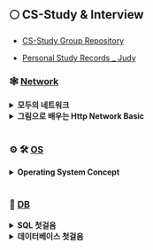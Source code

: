 ## 🌕 CS-Study & Interview

- [CS-Study Group Repository](https://github.com/EunjiShin/CS-study)

- [Personal Study Records \_ Judy](https://github.com/SoobinJung1013/cs-study)

### 🕸 [**Network**](https://github.com/SoobinJung1013/cs-study/tree/main/Network)

<details markdown="1">
<summary><strong> 모두의 네트워크 </strong></summary>

| week |                    주제                    |                                                                   공부기록                                                                   |
| :--: | :----------------------------------------: | :------------------------------------------------------------------------------------------------------------------------------------------: |
|  1   |              네트워크 첫걸음               | [ㄱㄱ](https://github.com/SoobinJung1013/cs-study/blob/main/Network/%EB%AA%A8%EB%91%90%EC%9D%98%20%EB%84%A4%ED%8A%B8%EC%9B%8C%ED%81%AC/1.md) |
|  2   |            네트워크의 기본 규칙            |                                                                      ✅                                                                      |
|  3   | 물리 계층 : 데이터를 전기 신호로 변환하기  |                                                                      ❎                                                                      |
|  4   | 데이터 링크 계층 : 랜에서 데이터 전송하기  |                                                                      ❎                                                                      |
|  5   |  네트워크 계층 : 목적지에 데이터 전달하기  |                                                                      ❎                                                                      |
|  6   | 전송 계층 : 신뢰할 수 있는 데이터 전송하기 |                                                                      ❎                                                                      |

---

</details>

<details markdown="1">
<summary><strong> 그림으로 배우는 Http Network Basic </strong></summary>

| week |                    주제                    |                                                                        공부기록                                                                         |
| :--: | :----------------------------------------: | :-----------------------------------------------------------------------------------------------------------------------------------------------------: |
|  1   |              네트워크 첫걸음               | [ㄱ ㄱ](https://github.com/SoobinJung1013/cs-study/blob/main/Network/%EA%B7%B8%EB%A6%BC%EC%9C%BC%EB%A1%9C%EB%B0%B0%EC%9A%B0%EB%8A%94_http_network/1.md) |
|  2   |            네트워크의 기본 규칙            |                                                                           ✅                                                                            |
|  3   | 물리 계층 : 데이터를 전기 신호로 변환하기  |                                                                           ❎                                                                            |
|  4   | 데이터 링크 계층 : 랜에서 데이터 전송하기  |                                                                           ❎                                                                            |
|  5   |  네트워크 계층 : 목적지에 데이터 전달하기  |                                                                           ❎                                                                            |
|  6   | 전송 계층 : 신뢰할 수 있는 데이터 전송하기 |                                                                           ❎                                                                            |

---

</details>

<br/>

### ⚙️ 🛠 [**OS**](https://github.com/SoobinJung1013/cs-study/tree/main/OS)

<details markdown="1">
<summary><strong> Operating System Concept </strong></summary>

| week |                    주제                    | 공부기록 |
| :--: | :----------------------------------------: | :------: |
|  1   |              네트워크 첫걸음               |    ✅    |
|  2   |            네트워크의 기본 규칙            |    ✅    |
|  3   | 물리 계층 : 데이터를 전기 신호로 변환하기  |    ❎    |
|  4   | 데이터 링크 계층 : 랜에서 데이터 전송하기  |    ❎    |
|  5   |  네트워크 계층 : 목적지에 데이터 전달하기  |    ❎    |
|  6   | 전송 계층 : 신뢰할 수 있는 데이터 전송하기 |    ❎    |

---

</details>

<br/>

### 🧳 [**DB**](https://github.com/SoobinJung1013/cs-study/tree/main/DB)

<details markdown="1">
<summary><strong> SQL 첫걸음 </strong></summary>

| week |                    주제                    |                                              공부기록                                               |
| :--: | :----------------------------------------: | :-------------------------------------------------------------------------------------------------: |
|  1   |              네트워크 첫걸음               | [ㄱㄱ](https://github.com/SoobinJung1013/cs-study/blob/main/DB/SQL%EC%B2%AB%EA%B1%B8%EC%9D%8C/1.md) |
|  2   |            네트워크의 기본 규칙            |                                                 ✅                                                  |
|  3   | 물리 계층 : 데이터를 전기 신호로 변환하기  |                                                 ❎                                                  |
|  4   | 데이터 링크 계층 : 랜에서 데이터 전송하기  |                                                 ❎                                                  |
|  5   |  네트워크 계층 : 목적지에 데이터 전달하기  |                                                 ❎                                                  |
|  6   | 전송 계층 : 신뢰할 수 있는 데이터 전송하기 |                                                 ❎                                                  |

---

</details>

<details markdown="1">
<summary><strong> 데이터베이스 첫걸음 </strong></summary>

| week |                    주제                    |                                                                        공부기록                                                                         |
| :--: | :----------------------------------------: | :-----------------------------------------------------------------------------------------------------------------------------------------------------: |
|  1   |              네트워크 첫걸음               | [ㄱ ㄱ](https://github.com/SoobinJung1013/cs-study/blob/main/DB/%EB%8D%B0%EC%9D%B4%ED%84%B0%EB%B2%A0%EC%9D%B4%EC%8A%A4%EC%B2%AB%EA%B1%B8%EC%9D%8C/1.md) |
|  2   |            네트워크의 기본 규칙            |                                                                           ✅                                                                            |
|  3   | 물리 계층 : 데이터를 전기 신호로 변환하기  |                                                                           ❎                                                                            |
|  4   | 데이터 링크 계층 : 랜에서 데이터 전송하기  |                                                                           ❎                                                                            |
|  5   |  네트워크 계층 : 목적지에 데이터 전달하기  |                                                                           ❎                                                                            |
|  6   | 전송 계층 : 신뢰할 수 있는 데이터 전송하기 |                                                                           ❎                                                                            |

---

</details>

<!--
### Coding Interview 참고 자료

- [gyoogle/tech-interview-for-developer](https://github.com/gyoogle/tech-interview-for-developer) : tech-interview-for-developer
- [WooVictory/Ready-For-Tech-Interview](https://github.com/WooVictory/Ready-For-Tech-Interview) : READY FOR TECH INTERVIEW
- [jwasham/coding-interview-university](https://github.com/jwasham/coding-interview-university) : coding interview university
- [qkraudghgh/coding-interview](https://github.com/qkraudghgh/coding-interview)
- [mission-peace/interview](https://github.com/mission-peace/interview)
- [DopplerHQ/awesome-interview-questions](https://github.com/DopplerHQ/awesome-interview-questions)
- [JaeYeopHan/Interview_Question_for_Beginner](https://github.com/JaeYeopHan/Interview_Question_for_Beginner) : Technical Interview Guidelines for Beginners

### Etc

- [kamranahmedse/developer-roadmap](https://github.com/kamranahmedse/developer-roadmap) : 개발자 로드맵
- [oaksong/developers-retrospective](https://github.com/oaksong/developers-retrospective) : 개발자 회고 모음
- [jojoldu/junior-recruit-scheduler](https://github.com/jojoldu/junior-recruit-scheduler) : 주니어 개발자를 위한 **채용 공고**


<br/><br/>

## 💻 Coding Test

## 🍠 이력서

- [이력서 1](https://docs.google.com/document/d/1GeMrNiccYLxc2HDMjpW1-MZ3sH3bF6Fxwo9eedNINdg/edit)

- [이력서 2](https://docs.google.com/document/d/1vKmC6G9crl9GiUtSkSIVsdaXH-JL5hPI0VKW0INt0hs/edit)

<br/><br/>

## ❄️ Project Review

## 🎃 Book (요약)

## 🛼 Study archive

- O-Ring archive
  - Front
    - React
    - justinmind(prototype)
    - bootstrap, axios 등등등
    - 등등등
  - Back
    - node.js
    - Spring
    - 등등등
  - Devops
    - GCP, AWS
    - Gitlab ci, Circle ci
    - GKE, k8s, istio 등등등
    - 등등등
- Inflearn
- YouTube (우아한 테크톡, 얄코)
- Github 블로그 정리
- 네이버 블로그 정리

## 🕶 발표자료
-->
